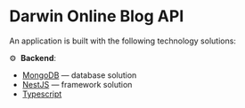 # Darwin Online Blog API

An application is built with the following technology solutions:

⚙&nbsp; **Backend**:

-   [MongoDB](https://www.mongodb.com/) — database solution
-   [NestJS](https://nestjs.com/) — framework solution
-   [Typescript](https://www.typescriptlang.org/)
